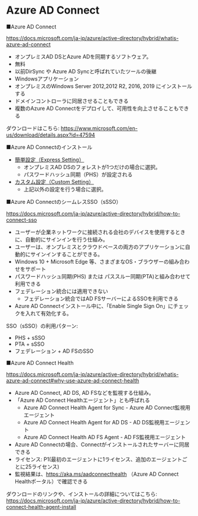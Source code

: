 # Azure AD Connect

■Azure AD Connect

https://docs.microsoft.com/ja-jp/azure/active-directory/hybrid/whatis-azure-ad-connect

- オンプレミスAD DSとAzure ADを同期するソフトウェア。
- 無料
- 以前DirSync や Azure AD Syncと呼ばれていたツールの後継
- Windowsアプリケーション
- オンプレミスのWindows Server 2012,2012 R2, 2016, 2019 にインストールする
- ドメインコントローラに同居させることもできる
- 複数のAzure AD Connectをデプロイして、可用性を向上させることもできる

ダウンロードはこちら:
https://www.microsoft.com/en-us/download/details.aspx?id=47594

■Azure AD Connectのインストール

- [簡単設定（Express Setting）](https://docs.microsoft.com/ja-jp/azure/active-directory/hybrid/how-to-connect-install-express)
  - オンプレミスAD DSのフォレストが1つだけの場合に選択。
  - パスワードハッシュ同期（PHS）が設定される
- [カスタム設定（Custom Setting）](https://docs.microsoft.com/ja-jp/azure/active-directory/hybrid/how-to-connect-install-custom)
  - 上記以外の設定を行う場合に選択。


■Azure AD ConnectのシームレスSSO（sSSO）

https://docs.microsoft.com/ja-jp/azure/active-directory/hybrid/how-to-connect-sso

- ユーザーが企業ネットワークに接続される会社のデバイスを使用するときに、自動的にサインインを行う仕組み。
- ユーザーは、オンプレミスとクラウドベースの両方のアプリケーションに自動的にサインインすることができる。
- Windows 10 + Microsoft Edge 等、さまざまなOS・ブラウザーの組み合わせをサポート
- パスワードハッシュ同期(PHS) または パススルー同期(PTA)と組み合わせて利用できる
- フェデレーション統合には適用できない
  - フェデレーション統合ではAD FSサーバーによるSSOを利用できる
- Azure AD Connectインストール中に、「Enable Single Sign On」にチェックを入れて有効化する。

SSO（sSSO）の利用パターン:

- PHS + sSSO
- PTA + sSSO
- フェデレーション + AD FSのSSO

■Azure AD Connect Health

https://docs.microsoft.com/ja-jp/azure/active-directory/hybrid/whatis-azure-ad-connect#why-use-azure-ad-connect-health

- Azure AD Connect, AD DS, AD FSなどを監視する仕組み。
- 「Azure AD Connect Healthエージェント」とも呼ばれる
  - Azure AD Connect Health Agent for Sync - Azure AD Connect監視用エージェント
  - Azure AD Connect Health Agent for AD DS - AD DS監視用エージェント
  - Azure AD Connect Health AD FS Agent - AD FS監視用エージェント
- Azure AD Connectの場合、Connectがインストールされたサーバーに同居できる
- ライセンス: P1(最初のエージェントに1ライセンス、追加のエージェントごとに25ライセンス)
- 監視結果は、https://aka.ms/aadconnecthealth （Azure AD Connect Healthポータル）で確認できる

ダウンロードのリンクや、インストールの詳細についてはこちら: 
https://docs.microsoft.com/ja-jp/azure/active-directory/hybrid/how-to-connect-health-agent-install
